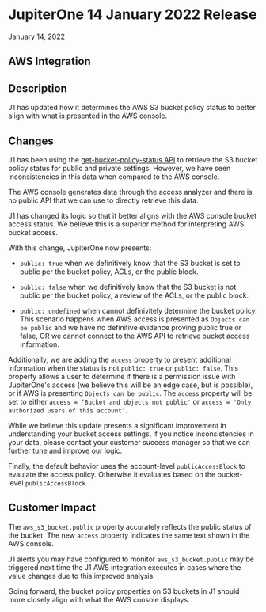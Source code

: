 
# JupiterOne 14 January 2022 Release

January 14, 2022

## AWS Integration

## Description

J1 has updated how it determines the AWS S3 bucket policy status to better align with what is presented in the AWS console. 

## Changes

J1 has been using the [get-bucket-policy-status API](https://docs.aws.amazon.com/cli/latest/reference/s3api/get-bucket-policy-status.html) to retrieve the S3 bucket policy status for public and private settings. However, we have seen inconsistencies in this data when compared to the AWS console.

The AWS console generates data through the access analyzer and there is no public API that we can use to directly retrieve this data.

J1 has changed its logic so that it better aligns with the AWS console bucket access status. We believe this is a superior method for interpreting AWS bucket access.

With this change, JupiterOne now presents:

* `public: true` when we definitively know that the S3 bucket is set to public per the bucket policy, ACLs, or the public block.

* `public: false` when we definitively know that the S3 bucket is not public per the bucket policy, a review of the ACLs, or the public block.

* `public: undefined` when cannot definivitely determine the bucket policy. This scenario happens when AWS access is presented as `Objects can be public` and we have no definitive evidence proving public true or false, OR we cannot connect to the AWS API to retrieve bucket access information.

Additionally, we are adding the `access` property to present additional information when the status is not `public: true` or `public: false`. This property allows a user to determine if there is a permission issue with JupiterOne's access (we believe this will be an edge case, but is possible), or if AWS is presenting `Objects can be public`. The `access` property will be set to either `access = ‘Bucket and objects not public'` or `access = 'Only authorized users of this account'`.

While we believe this update presents a significant improvement in understanding your bucket access settings, if you notice inconsistencies in your data, please contact your customer success manager so that we can further tune and improve our logic.

Finally, the default behavior uses the account-level `publicAccessBlock` to evaulate the access policy. Otherwise it evaluates based on the bucket-level `publicAccessBlock`.

## Customer Impact

The `aws_s3_bucket.public` property accurately reflects the public status of the bucket. The new `access` property indicates the same text shown in the AWS console.

J1 alerts you may have configured to monitor `aws_s3_bucket.public` may be triggered next time the J1 AWS integration executes in cases where the value changes due to this improved analysis.

Going forward, the bucket policy properties on S3 buckets in J1 should more closely align with what the AWS console displays.
